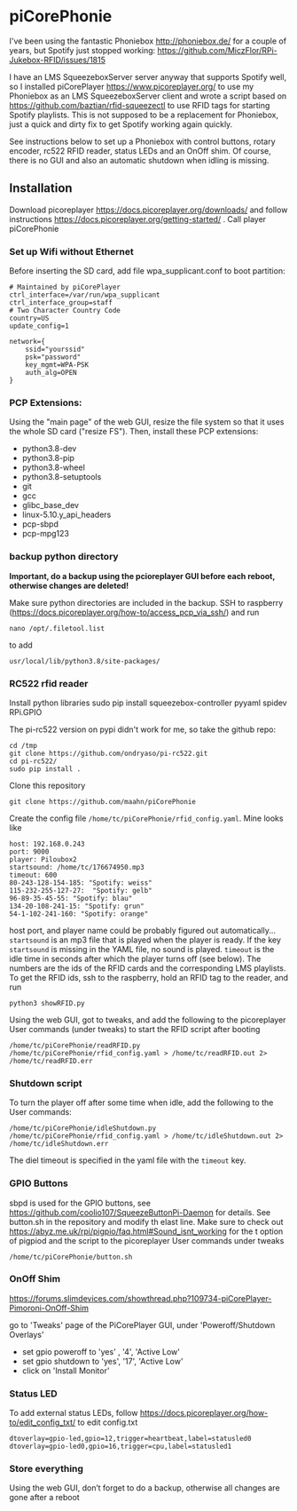 # piCorePhonie

I've been using the fantastic Phoniebox http://phoniebox.de/ for a couple of years, but Spotify just stopped working: https://github.com/MiczFlor/RPi-Jukebox-RFID/issues/1815

I have an LMS SqueezeboxServer server anyway that supports Spotify well, so I installed piCorePlayer https://www.picoreplayer.org/ to use my Phoniebox as an LMS SqueezeboxServer client and wrote a script based on  https://github.com/baztian/rfid-squeezectl to use RFID tags for starting Spotify playlists. This is not supposed to be a replacement for Phoniebox, just a quick and dirty fix to get Spotify working again quickly. 

See instructions below to set up a Phoniebox with control buttons, rotary encoder, rc522 RFID reader, status LEDs and an OnOff shim. Of course, there is no GUI and also an automatic shutdown when idling is missing. 

## Installation
Download picoreplayer https://docs.picoreplayer.org/downloads/ and follow instructions https://docs.picoreplayer.org/getting-started/ . Call player piCorePhonie



### Set up Wifi without Ethernet

Before inserting the SD card, add file wpa_supplicant.conf to boot partition:

    # Maintained by piCorePlayer
    ctrl_interface=/var/run/wpa_supplicant
    ctrl_interface_group=staff
    # Two Character Country Code
    country=US
    update_config=1

    network={
        ssid="yourssid"
        psk="password"
        key_mgmt=WPA-PSK
        auth_alg=OPEN
    }



### PCP Extensions:

Using the "main page" of the web GUI, resize the file system so that it uses the whole SD card ("resize FS"). Then, install these PCP extensions:
* python3.8-dev
* python3.8-pip
* python3.8-wheel
* python3.8-setuptools
* git
* gcc
* glibc_base_dev
* linux-5.10.y_api_headers
* pcp-sbpd
* pcp-mpg123 


### backup python directory
**Important, do a backup using the pcioreplayer GUI before each reboot, otherwise changes are deleted!**

Make sure python directories are included in the backup. SSH to raspberry (https://docs.picoreplayer.org/how-to/access_pcp_via_ssh/) and run

    nano /opt/.filetool.list
to add

    usr/local/lib/python3.8/site-packages/


### RC522 rfid reader
Install python libraries
    sudo pip install squeezebox-controller pyyaml spidev RPi.GPIO

The pi-rc522 version on pypi didn't work for me, so take the github repo:

    cd /tmp
    git clone https://github.com/ondryaso/pi-rc522.git
    cd pi-rc522/
    sudo pip install .

Clone this repository

    git clone https://github.com/maahn/piCorePhonie


Create the config file `/home/tc/piCorePhonie/rfid_config.yaml`. Mine looks like

    host: 192.168.0.243
    port: 9000
    player: Piloubox2
    startsound: /home/tc/176674950.mp3
    timeout: 600
    80-243-128-154-185: "Spotify: weiss"
    115-232-255-127-27:  "Spotify: gelb"
    96-89-35-45-55: "Spotify: blau"
    134-20-108-241-15: "Spotify: grun"
    54-1-102-241-160: "Spotify: orange"

host port, and player name could be probably figured out automatically... `startsound` is an mp3 file that is played when the player is ready. If the key `startsound` is missing in the YAML file, no sound is played. `timeout` is the idle time in seconds after which the player turns off (see below). The numbers are the ids of the RFID cards and the corresponding LMS playlists. 
To get the RFID ids, ssh to the raspberry, hold an RFID tag to the reader, and run
    
    python3 showRFID.py

Using the web GUI, got to tweaks, and add the following to the picoreplayer User commands (under tweaks) to start the RFID
script after booting

    /home/tc/piCorePhonie/readRFID.py /home/tc/piCorePhonie/rfid_config.yaml > /home/tc/readRFID.out 2> /home/tc/readRFID.err

### Shutdown script

To turn the player off after some time when idle, add the following to the User commands:

    /home/tc/piCorePhonie/idleShutdown.py /home/tc/piCorePhonie/rfid_config.yaml > /home/tc/idleShutdown.out 2> /home/tc/idleShutdown.err

The diel timeout is specified in the yaml file with the `timeout` key. 


###  GPIO Buttons
sbpd is used for the GPIO buttons, see https://github.com/coolio107/SqueezeButtonPi-Daemon for details. 
See button.sh in the repository and modify th elast line. Make sure to check out https://abyz.me.uk/rpi/pigpio/faq.html#Sound_isnt_working for the t option of pigpiod and the script to the picoreplayer User commands under tweaks

    /home/tc/piCorePhonie/button.sh

### OnOff Shim
https://forums.slimdevices.com/showthread.php?109734-piCorePlayer-Pimoroni-OnOff-Shim

go to 'Tweaks' page of the PiCorePlayer GUI, under 'Poweroff/Shutdown Overlays'

- set gpio poweroff to 'yes' , '4', 'Active Low'
- set gpio shutdown to 'yes', '17', 'Active Low'
- click on 'Install Monitor'


### Status LED
To add external status LEDs, follow https://docs.picoreplayer.org/how-to/edit_config_txt/ to edit config.txt

    dtoverlay=gpio-led,gpio=12,trigger=heartbeat,label=statusled0
    dtoverlay=gpio-led0,gpio=16,trigger=cpu,label=statusled1


### Store everything
Using the web GUI, don’t forget to do a backup, otherwise all changes are gone after a reboot
